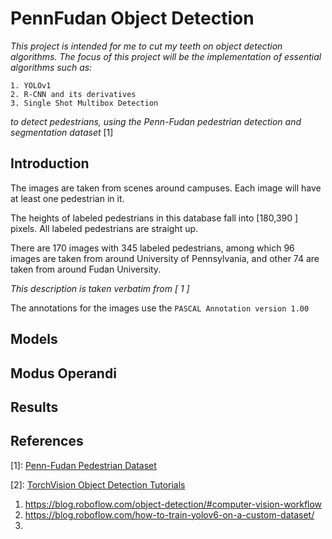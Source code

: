 # **PennFudan Object Detection**
_This project is intended for me to cut my teeth on object detection algorithms. The focus of this project will be the implementation of essential algorithms such as:_

    1. YOLOv1
    2. R-CNN and its derivatives
    3. Single Shot Multibox Detection

_to detect pedestrians, using the Penn-Fudan pedestrian detection and segmentation dataset_ \[1\]

## **Introduction**
The images are taken from scenes around campuses. Each image will have at least one pedestrian in it.

The heights of labeled pedestrians in this database fall into \[180,390 \] pixels. All labeled pedestrians are straight up.

There are 170 images with 345 labeled pedestrians, among which 96 images are taken from around University of Pennsylvania, and other 74 are taken from around Fudan University.

_This description is taken verbatim from \[ 1 \]_

The annotations for the images use the `PASCAL Annotation version 1.00`

## **Models**


## **Modus Operandi**



## **Results**


## **References**

\[1\]: [Penn-Fudan Pedestrian Dataset](https://www.cis.upenn.edu/~jshi/ped_html/)



\[2\]: [TorchVision Object Detection Tutorials](https://pytorch.org/tutorials/intermediate/torchvision_tutorial.html)




1. https://blog.roboflow.com/object-detection/#computer-vision-workflow
2. https://blog.roboflow.com/how-to-train-yolov6-on-a-custom-dataset/
3. 



